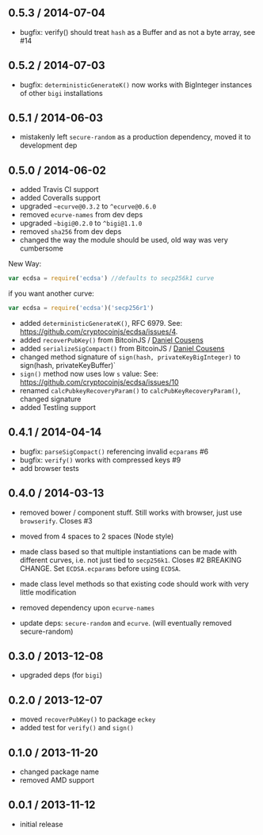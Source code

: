 0.5.3 / 2014-07-04
------------------
* bugfix: verify() should treat `hash` as a Buffer and as not a byte array, see #14

0.5.2 / 2014-07-03
------------------
* bugfix: `deterministicGenerateK()` now works with BigInteger instances of other `bigi` installations

0.5.1 / 2014-06-03
------------------
* mistakenly left `secure-random` as a production dependency, moved it to development dep

0.5.0 / 2014-06-02
------------------
* added Travis CI support
* added Coveralls support
* upgraded `~ecurve@0.3.2` to `^ecurve@0.6.0`
* removed `ecurve-names` from dev deps
* upgraded `~bigi@0.2.0` to `^bigi@1.1.0`
* removed `sha256` from dev deps
* changed the way the module should be used, old way was very cumbersome

New Way:

```js
var ecdsa = require('ecdsa') //defaults to secp256k1 curve
```

if you want another curve:

```js
var ecdsa = require('ecdsa')('secp256r1')
```

* added `deterministicGenerateK()`, RFC 6979. See: https://github.com/cryptocoinjs/ecdsa/issues/4.
* added `recoverPubKey()` from BitcoinJS / [Daniel Cousens](https://github.com/dcousens)
* added `serializeSigCompact()` from BitcoinJS / [Daniel Cousens](https://github.com/dcousens)
* changed method signature of `sign(hash, privateKeyBigInteger)` to sign(hash, privateKeyBuffer)`
* `sign()` method now uses low `s` value: See: https://github.com/cryptocoinjs/ecdsa/issues/10
* renamed `calcPubkeyRecoveryParam()` to `calcPubKeyRecoveryParam()`, changed signature
* added Testling support 


0.4.1 / 2014-04-14
------------------
* bugfix: `parseSigCompact()` referencing invalid `ecparams` #6
* bugfix: `verify()` works with compressed keys #9
* add browser tests

0.4.0 / 2014-03-13
------------------
* removed bower / component stuff. Still works with browser, just use `browserify`. Closes #3
* moved from 4 spaces to 2 spaces (Node style)
* made class based so that multiple instantiations can be made with different curves, i.e. not just tied to `secp256k1`. Closes #2 
  BREAKING CHANGE. Set `ECDSA.ecparams` before using `ECDSA`.

* made class level methods so that existing code should work with very little modification
* removed dependency upon `ecurve-names`
* update deps: `secure-random` and `ecurve`. (will eventually removed secure-random)

0.3.0 / 2013-12-08
------------------
* upgraded deps (for `bigi`)

0.2.0 / 2013-12-07
------------------
* moved `recoverPubKey()` to package `eckey`
* added test for `verify()` and `sign()`

0.1.0 / 2013-11-20
------------------
* changed package name 
* removed AMD support


0.0.1 / 2013-11-12
------------------
* initial release
